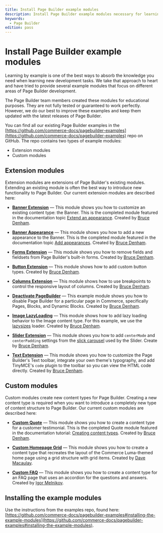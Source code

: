 ```yaml
---
title: Install Page Builder example modules
description: Install Page Builder example modules necessary for learning purposes.
keywords:
  - Page Builder
edition: pass
---
```


# Install Page Builder example modules

Learning by example is one of the best ways to absorb the knowledge you need when learning new development tasks. We take that approach to heart and have tried to provide several example modules that focus on different areas of Page Builder development.

The Page Builder team members created these modules for educational purposes. They are not fully tested or guaranteed to work perfectly. However, we do our best to improve these examples and keep them updated with the latest releases of Page Builder.

You can find all our existing Page Builder examples in the [https://github.com/commerce-docs/pagebuilder-examples](https://github.com/commerce-docs/pagebuilder-examples) repo on GitHub. The repo contains two types of example modules:

-  Extension modules
-  Custom modules

## Extension modules

Extension modules are extensions of Page Builder's existing modules. Extending an existing module is often the best way to introduce new functionality to Page Builder. Our current extension modules are described here:

-  **[Banner Extension](https://github.com/commerce-docs/pagebuilder-examples/tree/master/BannerExt/Extension)** — This module shows you how to customize an existing content type: the Banner. This is the completed module featured in the documentation topic [Extend an appearance](content-types/extend/extend-appearances.md). Created by [Bruce Denham](https://github.com/bdenham).

-  **[Banner Appearance](https://github.com/commerce-docs/pagebuilder-examples/tree/master/BannerApp/Appearance)** — This module shows you how to add a new appearance to the Banner. This is the completed module featured in the documentation topic [Add appearances](content-types/extend/add-appearances.md). Created by [Bruce Denham](https://github.com/bdenham).

-  **[Forms Extension](https://github.com/commerce-docs/pagebuilder-examples/tree/master/Forms/Extension)** — This module shows you how to remove fields and fieldsets from Page Builder's built-in forms. Created by [Bruce Denham](https://github.com/bdenham).

-  **[Button Extension](https://github.com/commerce-docs/pagebuilder-examples/tree/master/Button/Extension)** — This module shows how to add custom button types. Created by [Bruce Denham](https://github.com/bdenham).

-  **[Columns Extension](https://github.com/commerce-docs/pagebuilder-examples/tree/master/Columns/Extension)** — This module shows how to use breakpoints to control the responsive layout of columns. Created by [Bruce Denham](https://github.com/bdenham).

-  **[Deactivate PageBuilder](https://github.com/commerce-docs/pagebuilder-examples/tree/master/Deactivate/PageBuilder)** — This example module shows you how to disable Page Builder for a particular page in Commerce, specifically Pages, Blocks, and Dynamic Blocks. Created by [Bruce Denham](https://github.com/bdenham).

-  **[Image LazyLoading](https://github.com/commerce-docs/pagebuilder-examples/tree/master/Image/LazyLoading)** — This module shows how to add lazy loading behavior to the Image content type. For this example, we use the [lazysizes](https://github.com/aFarkas/lazysizes) loader. Created by [Bruce Denham](https://github.com/bdenham).

-  **[Slider Extension](https://github.com/commerce-docs/pagebuilder-examples/tree/master/Slider/Extension)** — This module shows you how to add `centerMode` and `centerPadding` settings from the [slick carousel](https://kenwheeler.github.io/slick/) used by the Slider. Create by [Bruce Denham](https://github.com/bdenham).

-  **[Text Extension](https://github.com/commerce-docs/pagebuilder-examples/tree/master/Text/Extension)** — This module shows you how to customize the Page Builder's Text toolbar, integrate your own theme's typography, and add TinyMCE's `code` plugin to the toolbar so you can view the HTML code directly. Created by [Bruce Denham](https://github.com/bdenham).

## Custom modules

Custom modules create new content types for Page Builder. Creating a new content type is required when you want to introduce a completely new type of content structure to Page Builder. Our current custom modules are described here:

-  **[Custom Quote](https://github.com/commerce-docs/pagebuilder-examples/tree/master/Quote/Custom)** — This module shows you how to create a content type for a customer testimonial. This is the completed Quote module featured in the documentation tutorial: [Creating content types](../content-types/create/../../index.md). Created by [Bruce Denham](https://github.com/bdenham).

-  **[Custom Homepage Grid](https://github.com/commerce-docs/pagebuilder-examples/tree/master/Grid/Custom)** — This module shows you how to create a content type that recreates the layout of the Commerce Luma-themed home page using a grid structure with grid items. Created by [Dave Macaulay](https://github.com/davemacaulay).

-  **[Custom FAQ](https://github.com/commerce-docs/pagebuilder-examples/tree/master/FAQ/Custom)** — This module shows you how to create a content type for an FAQ page that uses an accordion for the questions and answers. Created by [Igor Melnikov](https://github.com/melnikovi).

## Installing the example modules

Use the instructions from the examples repo, found here: [https://github.com/commerce-docs/pagebuilder-examples#installing-the-example-modules](https://github.com/commerce-docs/pagebuilder-examples#installing-the-example-modules).
